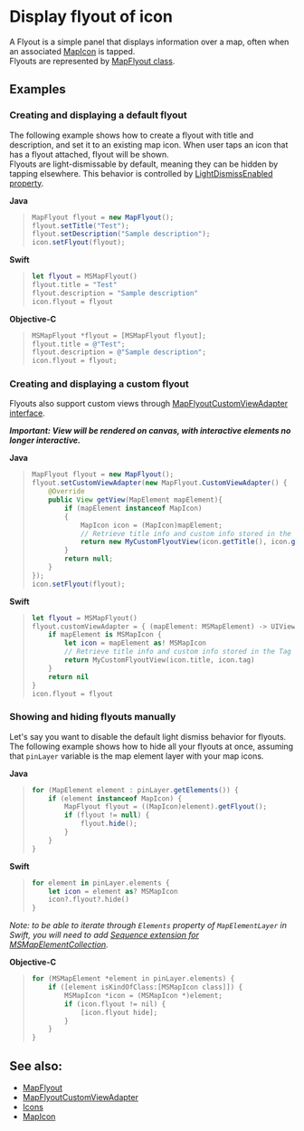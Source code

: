 
# Display flyout of icon

A Flyout is a simple panel that displays information over a map, often when an associated [MapIcon](../map-control-api/MapIcon-class.md) is tapped.  
Flyouts are represented by [MapFlyout class](../map-control-api/mapflyout-class.md).

## Examples

### Creating and displaying a default flyout

The following example shows how to create a flyout with title and description, and set it to an existing map icon. When
user taps an icon that has a flyout attached, flyout will be shown.  
Flyouts are light-dismissable by default, meaning they can be hidden by tapping elsewhere. This behavior is controlled by
[LightDismissEnabled property](../map-control-api/mapflyout-class.md#LightDismissEnabled).

**Java**

>```java
> MapFlyout flyout = new MapFlyout();
> flyout.setTitle("Test");
> flyout.setDescription("Sample description");
> icon.setFlyout(flyout);
>```

**Swift**

>```swift
> let flyout = MSMapFlyout()
> flyout.title = "Test"
> flyout.description = "Sample description"
> icon.flyout = flyout
>```

**Objective-C**

>```objectivec
> MSMapFlyout *flyout = [MSMapFlyout flyout];
> flyout.title = @"Test";
> flyout.description = @"Sample description";
> icon.flyout = flyout;
>```


### Creating and displaying a custom flyout

Flyouts also support custom views through [MapFlyoutCustomViewAdapter interface](../map-control-api/mapflyoutcustomviewadapter-interface.md).

***Important: View will be rendered on canvas, with interactive elements no longer interactive.***

**Java**

>```java
> MapFlyout flyout = new MapFlyout();
> flyout.setCustomViewAdapter(new MapFlyout.CustomViewAdapter() {
>     @Override
>     public View getView(MapElement mapElement){
>         if (mapElement instanceof MapIcon)
>         {
>             MapIcon icon = (MapIcon)mapElement;
>             // Retrieve title info and custom info stored in the Tag property.
>             return new MyCustomFlyoutView(icon.getTitle(), icon.getTag());
>         }
>         return null;
>     }
> });
> icon.setFlyout(flyout);
>```

**Swift**

>```swift
> let flyout = MSMapFlyout()
> flyout.customViewAdapter = { (mapElement: MSMapElement) -> UIView? in
>     if mapElement is MSMapIcon {
>         let icon = mapElement as! MSMapIcon
>         // Retrieve title info and custom info stored in the Tag property.
>         return MyCustomFlyoutView(icon.title, icon.tag)
>     }
>     return nil
> }
> icon.flyout = flyout
>```


### Showing and hiding flyouts manually

Let's say you want to disable the default light dismiss behavior for flyouts. The following example shows how to hide all your flyouts at
once, assuming that `pinLayer` variable is the map element layer with your map icons.

**Java**

>```java
> for (MapElement element : pinLayer.getElements()) {
>     if (element instanceof MapIcon) {
>         MapFlyout flyout = ((MapIcon)element).getFlyout();
>         if (flyout != null) {
>             flyout.hide();
>         }
>     }
> }
>```

**Swift**

>```swift
> for element in pinLayer.elements {
>     let icon = element as? MSMapIcon
>     icon?.flyout?.hide()
> }
>```

_Note: to be able to iterate through `Elements` property of `MapElementLayer` in Swift, you will need to add
[Sequence extension for MSMapElementCollection](../map-control-api/MapElementCollection-class.md#Sequence-protocol-in-Swift)._

**Objective-C**
>```objectivec
> for (MSMapElement *element in pinLayer.elements) {
>     if ([element isKindOfClass:[MSMapIcon class]]) {
>         MSMapIcon *icon = (MSMapIcon *)element;
>         if (icon.flyout != nil) {
>             [icon.flyout hide];
>         }
>     }
> }
>```


## See also:

* [MapFlyout](../map-control-api/mapflyout-class.md)
* [MapFlyoutCustomViewAdapter](../map-control-api/mapflyoutcustomviewadapter-interface.md)
* [Icons](map-icons.md)
* [MapIcon](../map-control-api/mapicon-class.md)
